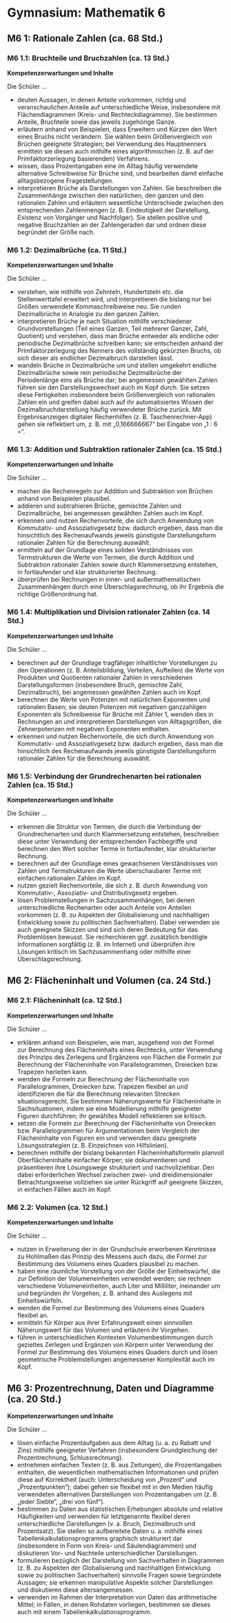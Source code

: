 # Gymnasium: Mathematik 6

## M6 1: Rationale Zahlen (ca. 68 Std.)

### M6 1.1: Bruchteile und Bruchzahlen (ca. 13 Std.)

**Kompetenzerwartungen und Inhalte**

Die Schüler ...

- deuten Aussagen, in denen Anteile vorkommen, richtig und veranschaulichen Anteile auf unterschiedliche Weise, insbesondere mit Flächendiagrammen (Kreis- und Rechteckdiagramme). Sie bestimmen Anteile, Bruchteile sowie das jeweils zugehörige Ganze.
- erläutern anhand von Beispielen, dass Erweitern und Kürzen den Wert eines Bruchs nicht verändern. Sie wählen beim Größenvergleich von Brüchen geeignete Strategien; bei Verwendung des Hauptnenners ermitteln sie diesen auch mithilfe eines algorithmischen (z. B. auf der Primfaktorzerlegung basierenden) Verfahrens.
- wissen, dass Prozentangaben eine im Alltag häufig verwendete alternative Schreibweise für Brüche sind, und bearbeiten damit einfache alltagsbezogene Fragestellungen.
- interpretieren Brüche als Darstellungen von Zahlen. Sie beschreiben die Zusammenhänge zwischen den natürlichen, den ganzen und den rationalen Zahlen und erläutern wesentliche Unterschiede zwischen den entsprechenden Zahlenmengen (z. B. Eindeutigkeit der Darstellung, Existenz von Vorgänger und Nachfolger). Sie stellen positive und negative Bruchzahlen an der Zahlengeraden dar und ordnen diese begründet der Größe nach.

### M6 1.2: Dezimalbrüche (ca. 11 Std.)

**Kompetenzerwartungen und Inhalte**

Die Schüler ...

- verstehen, wie mithilfe von Zehnteln, Hundertsteln etc. die Stellenwerttafel erweitert wird, und interpretieren die bislang nur bei Größen verwendete Kommaschreibweise neu. Sie runden Dezimalbrüche in Analogie zu den ganzen Zahlen.
- interpretieren Brüche je nach Situation mithilfe verschiedener Grundvorstellungen (Teil eines Ganzen, Teil mehrerer Ganzer, Zahl, Quotient) und verstehen, dass man Brüche entweder als endliche oder periodische Dezimalbrüche schreiben kann; sie entscheiden anhand der Primfaktorzerlegung des Nenners des vollständig gekürzten Bruchs, ob sich dieser als endlicher Dezimalbruch darstellen lässt.
- wandeln Brüche in Dezimalbrüche um und stellen umgekehrt endliche Dezimalbrüche sowie rein periodische Dezimalbrüche der Periodenlänge eins als Brüche dar; bei angemessen gewählten Zahlen führen sie den Darstellungswechsel auch im Kopf durch. Sie setzen diese Fertigkeiten insbesondere beim Größenvergleich von rationalen Zahlen ein und greifen dabei auch auf ihr automatisiertes Wissen der Dezimalbruchdarstellung häufig verwendeter Brüche zurück. Mit Ergebnisanzeigen digitaler Rechenhilfen (z. B.
Taschenrechner-App) gehen sie reflektiert um, z. B. mit „0,166666667“ bei Eingabe von
„1 : 6 =“.

### M6 1.3: Addition und Subtraktion rationaler Zahlen (ca. 15 Std.)

**Kompetenzerwartungen und Inhalte**

Die Schüler ...

- machen die Rechenregeln zur Addition und Subtraktion von Brüchen anhand von Beispielen plausibel.
- addieren und subtrahieren Brüche, gemischte Zahlen und Dezimalbrüche, bei angemessen gewählten Zahlen auch im Kopf.
- erkennen und nutzen Rechenvorteile, die sich durch Anwendung von Kommutativ- und Assoziativgesetz bzw. dadurch ergeben, dass man die hinsichtlich des Rechenaufwands jeweils günstigste Darstellungsform rationaler Zahlen für die Berechnung auswählt.
- ermitteln auf der Grundlage eines soliden Verständnisses von Termstrukturen die Werte von Termen, die durch Addition und Subtraktion rationaler Zahlen sowie durch Klammersetzung entstehen, in fortlaufender und klar strukturierter Rechnung.
- überprüfen bei Rechnungen in inner- und außermathematischen Zusammenhängen durch eine Überschlagsrechnung, ob ihr Ergebnis die richtige Größenordnung hat.

### M6 1.4: Multiplikation und Division rationaler Zahlen (ca. 14 Std.)

**Kompetenzerwartungen und Inhalte**

Die Schüler ...

- berechnen auf der Grundlage tragfähiger inhaltlicher Vorstellungen zu den Operationen (z. B. Anteilsbildung, Verteilen, Aufteilen) die Werte von Produkten und Quotienten rationaler Zahlen in verschiedenen Darstellungsformen (insbesondere Bruch, gemischte Zahl, Dezimalbruch), bei angemessen gewählten Zahlen auch im Kopf.
- berechnen die Werte von Potenzen mit natürlichen Exponenten und rationalen Basen; sie deuten Potenzen mit negativen ganzzahligen Exponenten als Schreibweise für Brüche mit Zähler 1, wenden dies in Rechnungen an und interpretieren Darstellungen von Alltagsgrößen, die Zehnerpotenzen mit negativen Exponenten enthalten.
- erkennen und nutzen Rechenvorteile, die sich durch Anwendung von Kommutativ- und Assoziativgesetz bzw. dadurch ergeben, dass man die hinsichtlich des Rechenaufwands jeweils günstigste Darstellungsform rationaler Zahlen für die Berechnung auswählt.

### M6 1.5: Verbindung der Grundrechenarten bei rationalen Zahlen (ca. 15 Std.)

**Kompetenzerwartungen und Inhalte**

Die Schüler ...

- erkennen die Struktur von Termen, die durch die Verbindung der Grundrechenarten und durch Klammersetzung entstehen, beschreiben diese unter Verwendung der entsprechenden Fachbegriffe und berechnen den Wert solcher Terme in fortlaufender, klar strukturierter Rechnung.
- berechnen auf der Grundlage eines gewachsenen Verständnisses von Zahlen und Termstrukturen die Werte überschaubarer Terme mit einfachen rationalen Zahlen im Kopf.
- nutzen gezielt Rechenvorteile, die sich z. B. durch Anwendung von Kommutativ-, Assoziativ- und Distributivgesetz ergeben.
- lösen Problemstellungen in Sachzusammenhängen, bei denen unterschiedliche Rechenarten oder auch Anteile von Anteilen vorkommen (z. B. zu Aspekten der Globalisierung und nachhaltigen Entwicklung sowie zu politischen Sachverhalten). Dabei verwenden sie auch geeignete Skizzen und sind sich deren Bedeutung für das Problemlösen bewusst. Sie recherchieren ggf. zusätzlich benötigte Informationen sorgfältig (z. B. im Internet) und überprüfen ihre Lösungen kritisch im Sachzusammenhang oder mithilfe einer
Überschlagsrechnung.

## M6 2: Flächeninhalt und Volumen (ca. 24 Std.)

### M6 2.1: Flächeninhalt (ca. 12 Std.)

**Kompetenzerwartungen und Inhalte**

Die Schüler ...

- erklären anhand von Beispielen, wie man, ausgehend von der Formel zur Berechnung des Flächeninhalts eines Rechtecks, unter Verwendung des Prinzips des Zerlegens und Ergänzens von Flächen die Formeln zur Berechnung der Flächeninhalte von Parallelogrammen, Dreiecken bzw. Trapezen herleiten kann.
- wenden die Formeln zur Berechnung der Flächeninhalte von Parallelogrammen, Dreiecken bzw. Trapezen flexibel an und identifizieren die für die Berechnung relevanten Strecken situationsgerecht. Sie bestimmen Näherungswerte für Flächeninhalte in Sachsituationen, indem sie eine Modellierung mithilfe geeigneter Figuren durchführen; ihr gewähltes Modell reflektieren sie kritisch.
- setzen die Formeln zur Berechnung der Flächeninhalte von Dreiecken bzw. Parallelogrammen für Argumentationen beim Vergleich der Flächeninhalte von Figuren ein und verwenden dazu geeignete Lösungsstrategien (z. B. Einzeichnen von Hilfslinien).
- berechnen mithilfe der bislang bekannten Flächeninhaltsformeln planvoll Oberflächeninhalte einfacher Körper; sie dokumentieren und präsentieren ihre Lösungswege strukturiert und nachvollziehbar. Den dabei erforderlichen Wechsel zwischen zwei- und dreidimensionaler Betrachtungsweise vollziehen sie unter Rückgriff auf geeignete Skizzen, in einfachen Fällen auch im Kopf.

### M6 2.2: Volumen (ca. 12 Std.)

**Kompetenzerwartungen und Inhalte**

Die Schüler ...

- nutzen in Erweiterung der in der Grundschule erworbenen Kenntnisse zu Hohlmaßen das Prinzip des Messens auch dazu, die Formel zur Bestimmung des Volumens eines Quaders plausibel zu machen.
- haben eine räumliche Vorstellung von der Größe der Einheitswürfel, die zur Definition der Volumeneinheiten verwendet werden; sie rechnen verschiedene Volumeneinheiten, auch Liter und Milliliter, ineinander um und begründen ihr Vorgehen, z. B. anhand des Auslegens mit Einheitswürfeln.
- wenden die Formel zur Bestimmung des Volumens eines Quaders flexibel an.
- ermitteln für Körper aus ihrer Erfahrungswelt einen sinnvollen Näherungswert für das Volumen und erläutern ihr Vorgehen.
- führen in unterschiedlichen Kontexten Volumenbestimmungen durch gezieltes Zerlegen und Ergänzen von Körpern unter Verwendung der Formel zur Bestimmung des Volumens eines Quaders durch und lösen geometrische Problemstellungen angemessener Komplexität auch im Kopf.

## M6 3: Prozentrechnung, Daten und Diagramme (ca. 20 Std.)

**Kompetenzerwartungen und Inhalte**

Die Schüler ...

- lösen einfache Prozentaufgaben aus dem Alltag (u. a. zu Rabatt und Zins) mithilfe geeigneter Verfahren (insbesondere Grundgleichung der Prozentrechnung, Schlussrechnung).
- entnehmen einfachen Texten (z. B. aus Zeitungen), die Prozentangaben enthalten, die wesentlichen mathematischen Informationen und prüfen diese auf Korrektheit (auch: Unterscheidung von „Prozent“ und „Prozentpunkten“); dabei gehen sie flexibel mit in den Medien häufig verwendeten alternativen Darstellungen von Prozentangaben um (z. B. „jeder Siebte“, „drei von fünf“).
- bestimmen zu Daten aus statistischen Erhebungen absolute und relative Häufigkeiten und verwenden für letztgenannte flexibel deren unterschiedliche Darstellungen (v. a. Bruch, Dezimalbruch und Prozentsatz). Sie stellen so aufbereitete Daten u. a. mithilfe eines Tabellenkalkulationsprogramms graphisch strukturiert dar (insbesondere in Form von Kreis- und Säulendiagrammen) und diskutieren Vor- und Nachteile unterschiedlicher Darstellungen.
- formulieren bezüglich der Darstellung von Sachverhalten in Diagrammen (z. B. zu Aspekten der Globalisierung und nachhaltigen Entwicklung sowie zu politischen Sachverhalten) sinnvolle Fragen sowie begründete Aussagen; sie erkennen manipulative Aspekte solcher Darstellungen und diskutieren diese altersangemessen.
- verwenden im Rahmen der Interpretation von Daten das arithmetische Mittel; in Fällen, in denen Rohdaten vorliegen, bestimmen sie dieses auch mit einem Tabellenkalkulationsprogramm.